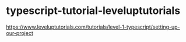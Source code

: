 # typescript-tutorial-leveluptutorials
https://www.leveluptutorials.com/tutorials/level-1-typescript/setting-up-our-project
